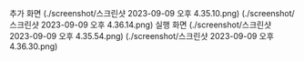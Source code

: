 추가 화면
(./screenshot/스크린샷 2023-09-09 오후 4.35.10.png)
(./screenshot/스크린샷 2023-09-09 오후 4.36.14.png)
실행 화면
(./screenshot/스크린샷 2023-09-09 오후 4.35.54.png)
(./screenshot/스크린샷 2023-09-09 오후 4.36.30.png)
